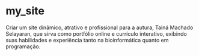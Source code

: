 # my_site
Criar um site dinâmico, atrativo e profissional para a autura, Tainá Machado Selayaran, que sirva como portfólio online e currículo interativo, exibindo suas habilidades e experiência tanto na bioinformática quanto em programação.
